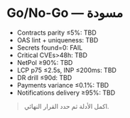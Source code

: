 # Go/No-Go — مسودة
- Contracts parity ≤5%: TBD
- OAS lint + uniqueness: TBD
- Secrets found=0: FAIL
- Critical CVEs>48h: TBD
- NetPol ≥90%: TBD
- LCP p75 ≤2.5s, INP ≤200ms: TBD
- DR drill ≤90d: TBD
- Payments variance ≤0.1%: TBD
- Notifications delivery ≥95%: TBD

> اكمل الأدلة ثم حدد القرار النهائي.
